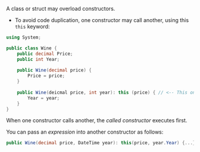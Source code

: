 A class or struct may overload constructors.
- To avoid code duplication, one constructor may call another, using this `this` keyword:
```C#
using System;

public class Wine {
	public decimal Price;
	public int Year;
	
	public Wine(decimal price) {
		Price = price;
	}
	
	public Wine(deicmal price, int year): this (price) { // <-- This one
		Year = year;
	}
}
```

When one constructor calls another, the *called constructor* executes first.

You can pass an *expression* into another constructor as follows:
```C#
public Wine(decimal price, DateTime year): this(price, year.Year) {...}
```

